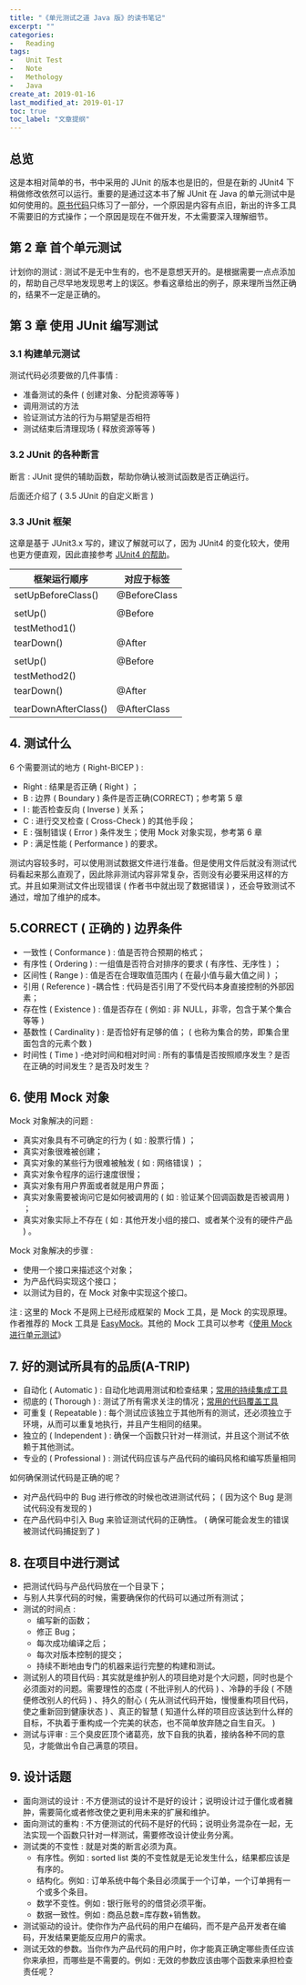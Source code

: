 ```yaml
---
title: "《单元测试之道 Java 版》的读书笔记"
excerpt: ""
categories:
-   Reading
tags:
-   Unit Test
-   Note
-   Methology
-   Java
create_at: 2019-01-16
last_modified_at: 2019-01-17
toc: true
toc_label: "文章提纲"
---
```


## 总览

这是本相对简单的书，书中采用的 JUnit 的版本也是旧的，但是在新的 JUnit4 下稍做修改依然可以运行。重要的是通过这本书了解 JUnit 在 Java 的单元测试中是如何使用的。[原书代码](https://github.com/zhuyuanxiang/git-java/tree/master/Java_withJUnit)只练习了一部分，一个原因是内容有点旧，新出的许多工具不需要旧的方式操作；一个原因是现在不做开发，不太需要深入理解细节。

## 第 2 章 首个单元测试

计划你的测试 : 测试不是无中生有的，也不是意想天开的。是根据需要一点点添加的，帮助自己尽早地发现思考上的误区。参看这章给出的例子，原来理所当然正确的，结果不一定是正确的。

## 第 3 章 使用 JUnit 编写测试

### 3.1 构建单元测试

测试代码必须要做的几件事情 :

-   准备测试的条件 ( 创建对象、分配资源等等 )
-   调用测试的方法
-   验证测试方法的行为与期望是否相符
-   测试结束后清理现场 ( 释放资源等等 )

### 3.2 JUnit 的各种断言

断言 : JUnit 提供的辅助函数，帮助你确认被测试函数是否正确运行。

后面还介绍了 ( 3.5 JUnit 的自定义断言 )

### 3.3 JUnit 框架

这章是基于 JUnit3.x 写的，建议了解就可以了，因为 JUnit4 的变化较大，使用也更方便直观，因此直接参考 [JUnit4 的帮助](http://www.cnblogs.com/eggbucket/archive/2012/02/02/2335697.html)。

| 框架运行顺序  |  对应于标签 |
|---------------|-------------|
|setUpBeforeClass() | @BeforeClass |
| | |
|setUp() | @Before |
|testMethod1()||
|tearDown() | @After|
|||
|setUp()|@Before|
|testMethod2()
|tearDown()|@After|
|||
|tearDownAfterClass()|@AfterClass|

## 4. 测试什么

6 个需要测试的地方 ( Right-BICEP ) :

-   Right : 结果是否正确 ( Right ) ；
-   B : 边界 ( Boundary ) 条件是否正确(CORRECT)；参考第 5 章
-   I : 能否检查反向 ( Inverse ) 关系；
-   C : 进行交叉检查 ( Cross-Check ) 的其他手段；
-   E : 强制错误 ( Error ) 条件发生；使用 Mock 对象实现，参考第 6 章
-   P : 满足性能 ( Performance ) 的要求。

测试内容较多时，可以使用测试数据文件进行准备。但是使用文件后就没有测试代码看起来那么直观了，因此除非测试内容非常复杂，否则没有必要采用这样的方式。并且如果测试文件出现错误 ( 作者书中就出现了数据错误 ) ，还会导致测试不通过，增加了维护的成本。

## 5.CORRECT ( 正确的 ) 边界条件

-   一致性 ( Conformance ) : 值是否符合预期的格式；
-   有序性 ( Ordering ) : 一组值是否符合对排序的要求 ( 有序性、无序性 ) ；
-   区间性 ( Range ) : 值是否在合理取值范围内 ( 在最小值与最大值之间 ) ；
-   引用 ( Reference ) -耦合性 : 代码是否引用了不受代码本身直接控制的外部因素；
-   存在性 ( Existence ) : 值是否存在 ( 例如 : 非 NULL，非零，包含于某个集合等等 )
-   基数性 ( Cardinality ) : 是否恰好有足够的值； ( 也称为集合的势，即集合里面包含的元素个数 )
-   时间性 ( Time ) -绝对时间和相对时间 : 所有的事情是否按照顺序发生？是否在正确的时间发生？是否及时发生？

## 6. 使用 Mock 对象

Mock 对象解决的问题 :

-   真实对象具有不可确定的行为 ( 如 : 股票行情 ) ；
-   真实对象很难被创建；
-   真实对象的某些行为很难被触发 ( 如 : 网络错误 ) ；
-   真实对象令程序的运行速度很慢；
-   真实对象有用户界面或者就是用户界面；
-   真实对象需要被询问它是如何被调用的 ( 如 : 验证某个回调函数是否被调用 ) ；
-   真实对象实际上不存在 ( 如 : 其他开发小组的接口、或者某个没有的硬件产品 ) 。

Mock 对象解决的步骤 :

-   使用一个接口来描述这个对象；
-   为产品代码实现这个接口；
-   以测试为目的，在 Mock 对象中实现这个接口。

注 : 这里的 Mock 不是网上已经形成框架的 Mock 工具，是 Mock 的实现原理。作者推荐的 Mock 工具是 [EasyMock](http://easymock.org/)。其他的 Mock 工具可以参考《[使用 Mock 进行单元测试](https://blog.csdn.net/u011393781/article/details/52669772)》

## 7. 好的测试所具有的品质(A-TRIP)

-   自动化 ( Automatic ) : 自动化地调用测试和检查结果；[常用的持续集成工具](https://www.testwo.com/article/1170)
-   彻底的 ( Thorough ) : 测试了所有需求关注的情况；[常用的代码覆盖工具](https://blog.csdn.net/ohcezzz/article/details/78239927)
-   可重复 ( Repeatable ) : 每个测试应该独立于其他所有的测试，还必须独立于环境，从而可以重复地执行，并且产生相同的结果。
-   独立的 ( Independent ) : 确保一个函数只针对一样测试，并且这个测试不依赖于其他测试。
-   专业的 ( Professional ) : 测试代码应该与产品代码的编码风格和编写质量相同

如何确保测试代码是正确的呢？

-   对产品代码中的 Bug 进行修改的时候也改进测试代码； ( 因为这个 Bug 是测试代码没有发现的 )
-   在产品代码中引入 Bug 来验证测试代码的正确性。 ( 确保可能会发生的错误被测试代码捕捉到了 )

## 8. 在项目中进行测试

-   把测试代码与产品代码放在一个目录下；
-   与别人共享代码的时候，需要确保你的代码可以通过所有测试；
-   测试的时间点 :
    -   编写新的函数；
    -   修正 Bug；
    -   每次成功编译之后；
    -   每次对版本控制的提交；
    -   持续不断地由专门的机器来运行完整的构建和测试。
-   测试别人的项目代码 : 其实就是维护别人的项目绝对是个大问题，同时也是个必须面对的问题。需要理性的态度 ( 不批评别人的代码 ) 、冷静的手段 ( 不随便修改别人的代码 ) 、持久的耐心 ( 先从测试代码开始，慢慢重构项目代码，使之重新回到健康状态 ) 、真正的智慧 ( 知道什么样的项目应该达到什么样的目标，不执着于重构成一个完美的状态，也不简单放弃随之自生自灭。 )
-   测试与评审 : 三个臭皮匠顶个诸葛亮，放下自我的执着，接纳各种不同的意见，才能做出令自己满意的项目。

## 9. 设计话题

-   面向测试的设计 : 不方便测试的设计不是好的设计；说明设计过于僵化或者臃肿，需要简化或者修改使之更利用未来的扩展和维护。
-   面向测试的重构 : 不方便测试的代码不是好的代码；说明业务混杂在一起，无法实现一个函数只针对一样测试，需要修改设计使业务分离。
-   测试类的不变性 : 就是对类的断言必须为真。
    -   有序性。例如 : sorted list 类的不变性就是无论发生什么，结果都应该是有序的。
    -   结构化。例如 : 订单系统中每个条目必须属于一个订单，一个订单拥有一个或多个条目。
    -   数学不变性。例如 : 银行账号的的借贷必须平衡。
    -   数据一致性。例如 : 商品总数=库存数+销售数。
-   测试驱动的设计。使你作为产品代码的用户在编码，而不是产品开发者在编码，开发结果更能反应用户的需求。
-   测试无效的参数。当你作为产品代码的用户时，你才能真正确定哪些责任应该你来承担，而哪些是不需要的。例如 : 无效的参数应该由哪个函数来承担检查责任呢？
